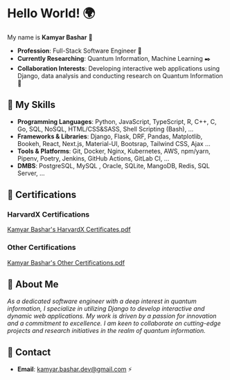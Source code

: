 # Hello World! 🌍

My name is **Kamyar Bashar** 👋

- **Profession**: Full-Stack Software Engineer 🔧
- **Currently Researching**: Quantum Information, Machine Learning ✒️
- **Collaboration Interests**: Developing interactive web applications using Django, data analysis and conducting research on Quantum Information 🤝
  
## 🦾 My Skills

- **Programming Languages**: Python, JavaScript, TypeScript, R, C++, C, Go, SQL, NoSQL, HTML/CSS&SASS, Shell Scripting (Bash), ...
- **Frameworks & Libraries**: Django, Flask, DRF, Pandas, Matplotlib, Bookeh, React, Next.js, Material-UI, Bootsrap, Tailwind CSS, Ajax ...
- **Tools & Platforms**: Git, Docker, Nginx, Kubernetes, AWS, npm/yarn, Pipenv, Poetry, Jenkins, GitHub Actions, GitLab CI, ...
- **DMBS**: PostgreSQL, MySQL , Oracle, SQLite, MangoDB, Redis, SQL Server, ...

## 📜 Certifications 

### HarvardX Certifications 

[Kamyar Bashar's HarvardX Certificates.pdf](https://github.com/user-attachments/files/16071887/Kamyar.Bashar.s.HarvardX.Certificates.pdf)

### Other Certifications 

[Kamyar Bashar's Other Certifications.pdf](https://github.com/user-attachments/files/16071910/Kamyar.Bashar.s.Other.Certifications.pdf)

## 🤘 About Me

*As a dedicated software engineer with a deep interest in quantum information, I specialize in utilizing Django to develop interactive and dynamic web applications. My work is driven by a passion for innovation and a commitment to excellence. I am keen to collaborate on cutting-edge projects and research initiatives in the realm of quantum information.*

## 📧 Contact 
- **Email**: kamyar.bashar.dev@gmail.com ⚡

